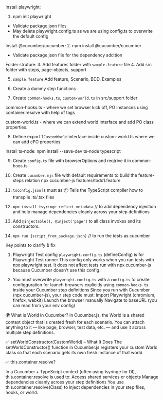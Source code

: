 
Install playwright:
1. npm init playwright
- Validate package.json files
- May delete playwright.config.ts as we are using config.ts to overwrite the default config

Install @cucumber/cucumber:
2. npm install @cucumber/cucumber
- Validate package.json file for the dependency addition

Folder struture:
3. Add features folder with `sample.feature` file
4. Add src folder with steps, page-objects, support

5. `sample.feature` Add feature, Scenario, BDD, Examples
6. Create a dummy step functions

7. Create `common-hooks.ts`, `custom-world.ts` in src/support folder

common-hooks.ts - where we set browser kick off,  PO instances using container.resolve with help of tags

custom-world.ts - where we can extend world interface and add PO class properties.

8. Define export `ICustomWorld` interface inside custom-world.ts where we can add cPO properties

Install ts-node:
npm install --save-dev ts-node typescript

9. Create `config.ts` file with browserOptions and reqtrive it in common-hoos.ts

10. Create `cucumber.mjs` file with default requirements to build the feature-steps relation
npx cucumber-js features/todo1.feature

11. `tsconfig.json` is must as 📦 Tells the TypeScript compiler how to transpile .ts/.tsx files

12. `npm install tsyringe reflect-metadata` // to add dependency injection and help manage dependencies cleanly across your step definitions

13. Add `@injectable(), @inject('page')` to all class invokes and its constructors.

14. `npm run {script_from_package.json}` // to run the tests as cucumber


Key points to clarify & fix
1. Playwright Test config `playwright.config.ts` (defineConfig) is for Playwright Test runner
This config only works when you run tests with npx playwright test.
It does not affect tests run with npx cucumber-js because Cucumber doesn't use this config.

2. You must overwrite `playwright.config.ts` with a `config.ts` to create configguration for launch browsers explicitly using `common-hooks.ts` inside your Cucumber step definitions
Since you run with Cucumber (npx cucumber-js), your step code must:
Import Playwright (chromium, firefox, webkit)
Launch the browser manually
Navigate to baseURL (you can read from your env config)

🌍 What is World in Cucumber?
In Cucumber.js, the World is a shared context object that is created fresh for each scenario. You can attach anything to it — like page, browser, test data, etc. — and use it across multiple step definitions.


✅ setWorldConstructor(CustomWorld) – What It Does
The setWorldConstructor() function in Cucumber.js registers your custom World class so that each scenario gets its own fresh instance of that world.

✅ this.container.resolve?

In a Cucumber + TypeScript context (often using tsyringe for DI), this.container.resolve is used to:
Access shared services or objects
Manage dependencies cleanly across your step definitions
You use this.container.resolve(Class) to inject dependencies in your step files, hooks, or world.

